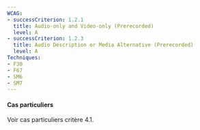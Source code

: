 ```yaml
---
WCAG: 
- successCriterion: 1.2.1
  title: Audio-only and Video-only (Prerecorded)
  level: A
- successCriterion: 1.2.3
  title: Audio Description or Media Alternative (Prerecorded)
  level: A
Techniques: 
- F30
- F67
- SM6
- SM7
---
```


#### Cas particuliers

Voir cas particuliers critère 4.1.